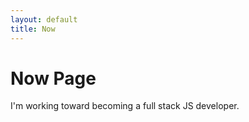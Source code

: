 ```yaml
---
layout: default
title: Now
---
```

# Now Page

I'm working toward becoming a full stack JS developer. 






